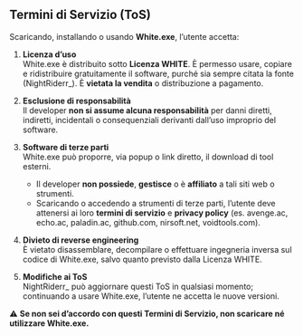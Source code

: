 ## Termini di Servizio (ToS)

Scaricando, installando o usando **White.exe**, l’utente accetta:

1. **Licenza d’uso**  
   White.exe è distribuito sotto **Licenza WHITE**. È permesso usare, copiare e ridistribuire gratuitamente il software, purché sia sempre citata la fonte (NightRiderr_). È **vietata la vendita** o distribuzione a pagamento.

2. **Esclusione di responsabilità**  
   Il developer **non si assume alcuna responsabilità** per danni diretti, indiretti, incidentali o consequenziali derivanti dall’uso improprio del software.

3. **Software di terze parti**  
   White.exe può proporre, via popup o link diretto, il download di tool esterni.  
   - Il developer **non possiede**, **gestisce** o è **affiliato** a tali siti web o strumenti.  
   - Scaricando o accedendo a strumenti di terze parti, l’utente deve attenersi ai loro **termini di servizio** e **privacy policy** (es. avenge.ac, echo.ac, paladin.ac, github.com, nirsoft.net, voidtools.com).

4. **Divieto di reverse engineering**  
   È vietato disassemblare, decompilare o effettuare ingegneria inversa sul codice di White.exe, salvo quanto previsto dalla Licenza WHITE.

5. **Modifiche ai ToS**  
   NightRiderr_ può aggiornare questi ToS in qualsiasi momento; continuando a usare White.exe, l’utente ne accetta le nuove versioni.

⚠️ **Se non sei d’accordo con questi Termini di Servizio, non scaricare né utilizzare White.exe.**
